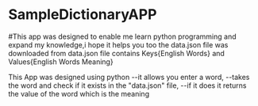 # SampleDictionaryAPP

#This app was designed to enable me learn python programming and expand my knowledge,i hope it helps you too
the data.json file was downloaded from 
data.json file contains Keys{English Words} and Values{English Words Meaning}

This App was designed using python 
--it allows you enter a word, 
--takes the word and check if it exists in the "data.json" file, 
--if it does it returns the value of the word which is the meaning
